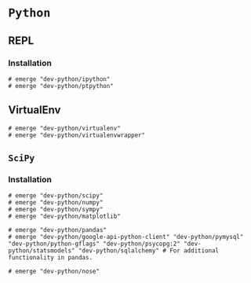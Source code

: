 # `Python`

## REPL

### Installation


```ShellSession
# emerge "dev-python/ipython"
# emerge "dev-python/ptpython"
```

## VirtualEnv

```ShellSession
# emerge "dev-python/virtualenv"
# emerge "dev-python/virtualenvwrapper"
```

## `SciPy`

### Installation

```ShellSession
# emerge "dev-python/scipy"
# emerge "dev-python/numpy"
# emerge "dev-python/sympy"
# emerge "dev-python/matplotlib"

# emerge "dev-python/pandas"
# emerge "dev-python/google-api-python-client" "dev-python/pymysql" "dev-python/python-gflags" "dev-python/psycopg:2" "dev-python/statsmodels" "dev-python/sqlalchemy" # For additional functionality in pandas.

# emerge "dev-python/nose"
```
